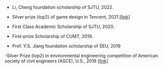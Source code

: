 - Li, Cheng foundation scholarship of SJTU, 2022.

- Silver prize (top2) of game design in Tencent, 2021.[[link]](https://gameinstitute.qq.com/minigame/10136)

- First Class Academic Scholarship of SJTU, 2020.

- First-prize Scholarship of CUMT, 2019.

- Prof. Y.S. Jiang foundation scholarship of SEU, 2019

-Silver Prize (top2) in environmental engineering competition of American society of civil engineers (ASCE), U.S., 2019 [[link]](https://se-asce2019.utk.edu/results/)